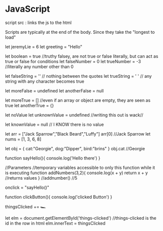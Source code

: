 # JavaScript

script src : links the js to the html

Scripts are typically at the end of the body. Since they take the "longest to load"
 <!-- SECTION -->
 <!-- Primitive Data Type, when primitive are passed, they only move their value to a new separate source -->
 <!-- js uses floats for their numbers -->
 <!-- strings -->
 let jeremyLie = 6
 let greeting = "Hello"
<!-- booleans -->
 let boolean = true
 //truthy falsey, are not true or false literally, but can act as true or false for conditions
 let falseNumber = 0
 let trueNumber = -3 //literally any number other than 0

 let falseString = ''  // nothing between the quotes
let trueString = ' '   // any string with any character becomes true

let moreFalse = undefined
let anotherFalse = null

let moreTrue = []   //even if an array or object are empty, they are seen as true
let anotherTrue = {}


 <!-- **NOTE - strings can span multiple lines. Only backtick can move from line to line -->
 <!-- no values -->
 let noValue 
 let unknownValue = undefined   //writing this out is wack//

 let knownValue = null // I KNOW there is no value

<!-- SECTION Reference Data Types, when reference types are passed they share the same source -->
<!-- arrays, store data by position -->
let arr = ["Jack Sparrow","Black Beard","Luffy"]       arr[0] //Jack Sparrow
let nums = [1, 3, 6, 8]


<!-- object store data using KEY : VALUE pairs -->
let obj = {
    cat:"Georgie",
    dog:"Dipper",
    bird:"brins"
}                               obj.cat //Georgie




<!-- SECTION functions -->
<!-- Are blocks of code to store and run later -->

function sayHello(){
    console.log('Hello there')
}

//Parameters
//temporary variables accessible to only this function while it is executing
function addNumbers(3,2){
    console.log(x + y)
    return x + y //returns values
} //addnumber()         //5


onclick = "sayHello()"   

<!-- SECTION APP time -->

function clickButton(){
    console.log('clicked Button')
}

thingsClicked += 🏎️ 

let elm = document.getElementById('things-clicked') //things-clicked is the id in the row in html
elm.innerText = thingsClicked

